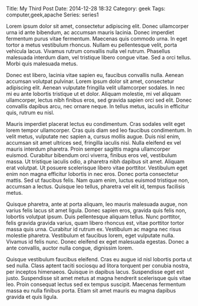 Title: My Third Post
Date: 2014-12-28 18:32
Category: geek
Tags: computer,geek,apache
Series: series1

Lorem ipsum dolor sit amet, consectetur adipiscing elit. Donec ullamcorper urna id ante bibendum, ac accumsan mauris lacinia. Donec imperdiet fermentum purus vitae fermentum. Maecenas quis commodo urna. In eget tortor a metus vestibulum rhoncus. Nullam eu pellentesque velit, porta vehicula lacus. Vivamus rutrum convallis nulla vel rutrum. Phasellus malesuada interdum diam, vel tristique libero congue vitae. Sed a orci tellus. Morbi quis malesuada metus.

Donec est libero, lacinia vitae sapien eu, faucibus convallis nulla. Aenean accumsan volutpat pulvinar. Lorem ipsum dolor sit amet, consectetur adipiscing elit. Aenean vulputate fringilla velit ullamcorper sodales. In nec mi eu ante lobortis tristique ut et dolor. Aliquam molestie, mi vel aliquam ullamcorper, lectus nibh finibus eros, sed gravida sapien orci sed elit. Donec convallis dapibus arcu, nec ornare neque. In tellus metus, iaculis in efficitur quis, rutrum eu nisl.

Mauris imperdiet placerat lectus eu condimentum. Cras sodales velit eget lorem tempor ullamcorper. Cras quis diam sed leo faucibus condimentum. In velit metus, vulputate nec sapien a, cursus mollis augue. Duis nisl enim, accumsan sit amet ultrices sed, fringilla iaculis nisi. Nulla eleifend ex vel mauris interdum pharetra. Proin semper sagittis magna ullamcorper euismod. Curabitur bibendum orci viverra, finibus eros vel, vestibulum massa. Ut tristique iaculis odio, a pharetra nibh dapibus sit amet. Aliquam erat volutpat. Ut posuere scelerisque libero vitae porttitor. Vestibulum eget enim non magna efficitur lobortis in nec eros. Donec porta consectetur mattis. Sed ut faucibus felis. Nam quam enim, luctus euismod tristique non, accumsan a lectus. Quisque leo tellus, pharetra vel elit id, tempus facilisis metus.

Quisque pharetra, ante at porta aliquam, leo mauris malesuada augue, non varius felis lacus sit amet ligula. Donec sapien eros, gravida quis felis non, lobortis volutpat ipsum. Duis pellentesque aliquam tellus. Nunc porttitor, felis gravida gravida varius, quam libero rhoncus est, vitae porttitor tortor massa quis urna. Curabitur id rutrum ex. Vestibulum ac magna nec risus molestie pharetra. Vestibulum et faucibus lorem, eget vulputate nulla. Vivamus id felis nunc. Donec eleifend ex eget malesuada egestas. Donec a ante convallis, auctor nulla congue, dignissim lorem.

Quisque vestibulum faucibus eleifend. Cras eu augue id nisl lobortis porta ut sed nulla. Class aptent taciti sociosqu ad litora torquent per conubia nostra, per inceptos himenaeos. Quisque in dapibus lacus. Suspendisse eget est justo. Suspendisse sit amet metus at magna hendrerit scelerisque quis vitae leo. Proin consequat lectus sed ex tempus suscipit. Maecenas fermentum massa eu nulla finibus porta. Etiam sit amet mauris eu magna dapibus gravida et quis ligula.

